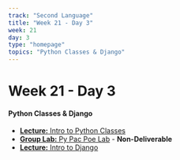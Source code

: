 ```yaml
---
track: "Second Language"
title: "Week 21 - Day 3"
week: 21
day: 3
type: "homepage"
topics: "Python Classes & Django"
---
```


# Week 21 - Day 3

#### Python Classes & Django
- [**Lecture:** Intro to Python Classes](/second-language/week-21/day-3/lecture-materials/intro-to-python-classes/)
- [**Group Lab:** Py Pac Poe Lab](/second-language/week-21/day-3/labs/python-py-pac-poe-lab/) - **Non-Deliverable**
- [**Lecture:** Intro to Django](/second-language/week-21/day-3/lecture-materials/intro-to-django/)



